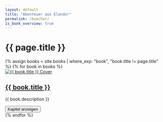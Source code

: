 ```yaml
---
layout: default
title: "Abenteuer aus Elandor"
permalink: /buecher/
is_book_overview: true
---
```


<h1 class="main-title">{{ page.title }}</h1>

<div class="books-grid">
    {% assign books = site.books | where_exp: "book", "book.title != page.title" %}
    {% for book in books %}
    <div class="book-card">
        <a href="{{ book.url | relative_url }}">
            <img src="{{ book.cover_image | relative_url }}" alt="{{ book.title }} Cover" class="book-card-cover">
            <h2 class="book-title">{{ book.title }}</h2>
        </a>
        <p class="book-description">{{ book.description }}</p>
        <button class="toggle-chapters" data-book-title="{{ book.title }}">Kapitel anzeigen</button>
        <ul class="chapters-list" style="display: none;">
            {% assign book_chapters = site.chapters | where:"book", book.title %}
            {% for chapter in book_chapters %}
            <li><a href="{{ chapter.url | relative_url }}">{{ chapter.title }}</a></li>
            {% endfor %}
        </ul>
    </div>
    {% endfor %}
</div>

<!-- JavaScript for toggling chapters -->
<script>
    document.addEventListener('DOMContentLoaded', function() {
        const toggleButtons = document.querySelectorAll('.toggle-chapters');
        toggleButtons.forEach(button => {
            button.addEventListener('click', function() {
                const chaptersList = this.nextElementSibling;
                if (chaptersList.style.display === 'none' || chaptersList.style.display === '') {
                    chaptersList.style.display = 'block';
                    this.textContent = 'Kapitel verbergen';
                } else {
                    chaptersList.style.display = 'none';
                    this.textContent = 'Kapitel anzeigen';
                }
            });
        });
    });
</script>
